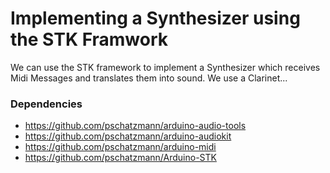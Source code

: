 # Implementing a Synthesizer using the STK Framwork

We can use the STK framework to implement a Synthesizer which receives Midi Messages and translates them 
into sound. We use a Clarinet...


### Dependencies

- https://github.com/pschatzmann/arduino-audio-tools
- https://github.com/pschatzmann/arduino-audiokit
- https://github.com/pschatzmann/arduino-midi
- https://github.com/pschatzmann/Arduino-STK
